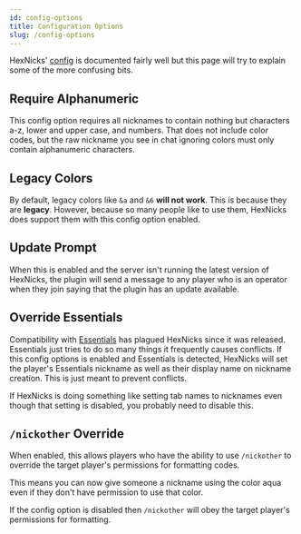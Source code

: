 ```yaml
---
id: config-options
title: Configuration Options
slug: /config-options
---
```


HexNicks' [config](https://github.com/MajekDev/HexNicks/blob/main/src/main/resources/config.yml) is documented fairly 
well but this page will try to explain some of the more confusing bits.

## Require Alphanumeric

This config option requires all nicknames to contain nothing but characters a-z, lower and upper case, 
and numbers. That does not include color codes, but the raw nickname you see in chat ignoring colors must 
only contain alphanumeric characters.

## Legacy Colors

By default, legacy colors like `&a` and `&6` **will not work**. This is because they are **legacy**. However, 
because so many people like to use them, HexNicks does support them with this config option enabled.

## Update Prompt

When this is enabled and the server isn't running the latest version of HexNicks, the plugin will send a message 
to any player who is an operator when they join saying that the plugin has an update available.

## Override Essentials

Compatibility with [Essentials](https://github.com/EssentialsX/Essentials) has plagued HexNicks since it was 
released. Essentials just tries to do so many things it frequently causes conflicts. If this config options is 
enabled and Essentials is detected, HexNicks will set the player's Essentials nickname as well as their display 
name on nickname creation. This is just meant to prevent conflicts.

If HexNicks is doing something like setting tab names to nicknames even though that setting 
is disabled, you probably need to disable this.

## `/nickother` Override

When enabled, this allows players who have the ability to use `/nickother` to override the target player's permissions for formatting codes.

This means you can now give someone a nickname using the color aqua even if they don't have permission to use that color.

If the config option is disabled then `/nickother` will obey the target player's permissions for formatting.
